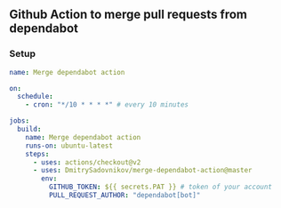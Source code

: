 ## Github Action to merge pull requests from dependabot

### Setup

```yaml
name: Merge dependabot action

on:
  schedule:
    - cron: "*/10 * * * *" # every 10 minutes

jobs:
  build:
    name: Merge dependabot action
    runs-on: ubuntu-latest
    steps:
      - uses: actions/checkout@v2
      - uses: DmitrySadovnikov/merge-dependabot-action@master
        env:
          GITHUB_TOKEN: ${{ secrets.PAT }} # token of your account
          PULL_REQUEST_AUTHOR: "dependabot[bot]"
```
